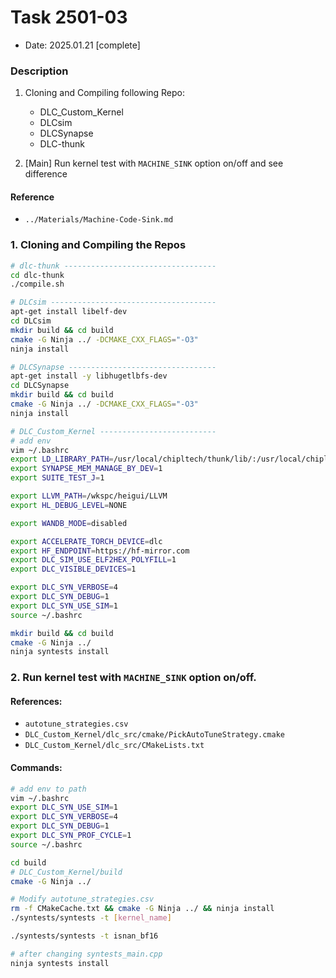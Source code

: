 # Task 2501-03
- Date: 2025.01.21 [complete]

### Description
1. Cloning and Compiling following Repo:
    - DLC_Custom_Kernel
    - DLCsim
    - DLCSynapse
    - DLC-thunk

2. [Main] Run kernel test with `MACHINE_SINK` option on/off and see difference

#### Reference
- `../Materials/Machine-Code-Sink.md`

### 1. Cloning and Compiling the Repos
```sh
# dlc-thunk ----------------------------------
cd dlc-thunk
./compile.sh

# DLCsim -------------------------------------
apt-get install libelf-dev
cd DLCsim
mkdir build && cd build
cmake -G Ninja ../ -DCMAKE_CXX_FLAGS="-O3"
ninja install

# DLCSynapse ---------------------------------
apt-get install -y libhugetlbfs-dev
cd DLCSynapse
mkdir build && cd build
cmake -G Ninja ../ -DCMAKE_CXX_FLAGS="-O3"
ninja install

# DLC_Custom_Kernel --------------------------
# add env
vim ~/.bashrc
export LD_LIBRARY_PATH=/usr/local/chipltech/thunk/lib/:/usr/local/chipltech/synapse/lib/:/usr/local/chipltech/simulator/lib/:/usr/local/chipltech/kernel/lib/
export SYNAPSE_MEM_MANAGE_BY_DEV=1
export SUITE_TEST_J=1

export LLVM_PATH=/wkspc/heigui/LLVM
export HL_DEBUG_LEVEL=NONE

export WANDB_MODE=disabled

export ACCELERATE_TORCH_DEVICE=dlc
export HF_ENDPOINT=https://hf-mirror.com
export DLC_SIM_USE_ELF2HEX_POLYFILL=1
export DLC_VISIBLE_DEVICES=1

export DLC_SYN_VERBOSE=4
export DLC_SYN_DEBUG=1
export DLC_SYN_USE_SIM=1
source ~/.bashrc

mkdir build && cd build
cmake -G Ninja ../
ninja syntests install
```

### 2. Run kernel test with `MACHINE_SINK` option on/off.
#### References:
- `autotune_strategies.csv`
- `DLC_Custom_Kernel/dlc_src/cmake/PickAutoTuneStrategy.cmake`
- `DLC_Custom_Kernel/dlc_src/CMakeLists.txt`
#### Commands:
```sh
# add env to path
vim ~/.bashrc
export DLC_SYN_USE_SIM=1
export DLC_SYN_VERBOSE=4
export DLC_SYN_DEBUG=1
export DLC_SYN_PROF_CYCLE=1
source ~/.bashrc

cd build
# DLC_Custom_Kernel/build
cmake -G Ninja ../

# Modify autotune_strategies.csv
rm -f CMakeCache.txt && cmake -G Ninja ../ && ninja install
./syntests/syntests -t [kernel_name]

./syntests/syntests -t isnan_bf16

# after changing syntests_main.cpp
ninja syntests install
```